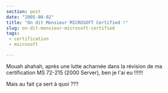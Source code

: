 ```yaml
---
section: post
date: "2005-08-02"
title: "On dit Monsieur MICROSOFT Certified !"
slug: on-dit-monsieur-microsoft-certified
tags:
 - certification
 - microsoft

---
```


Mouah ahahah, après une lutte acharnée dans la  révision de ma certification MS 72-215 (2000 Server), ben je l'ai eu !!!!!!

Mais au fait ça sert à quoi ???
